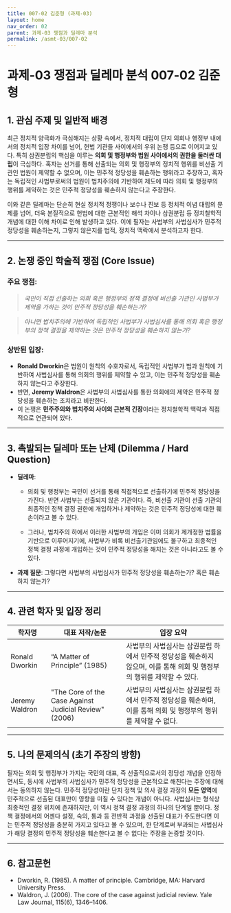 ```yaml
---
title: 007-02 김준형 (과제-03)
layout: home
nav_order: 02
parent: 과제-03 쟁점과 딜레마 분석
permalink: /asmt-03/007-02
---
```


# 과제-03 쟁점과 딜레마 분석 007-02 김준형 

## 1. 관심 주제 및 일반적 배경

최근 정치적 양극화가 극심해지는 상황 속에서, 정치적 대립이 단지 의회나 행정부 내에서의 정치적 입장 차이를 넘어, 헌법 기관들 사이에서의 우위 논쟁 등으로 이어지고 있다. 특히 삼권분립의 핵심을 이루는 **의회 및 행정부와 법원 사이에서의 권한을 둘러싼 대립**이 극심하다. 혹자는 선거를 통해 선출되는 의회 및 행정부의 정치적 행위를 비선출 기관인 법원이 제약할 수 없으며, 이는 민주적 정당성을 훼손하는 행위라고 주장하고, 혹자는 독립적인 사법부로써의 법원이 법치주의에 기반하여 제도에 따라 의회 및 행정부의 행위를 제약하는 것은 민주적 정당성을 훼손하지 않는다고 주장한다. 

이와 같은 딜레마는 단순히 현실 정치적 정쟁이나 보수나 진보 등 정치적 이념 대립의 문제를 넘어, 더욱 본질적으로 헌법에 대한 근본적인 해석 차이나 삼권분립 등 정치철학적 개념에 대한 이해 차이로 인해 발생하고 있다. 이에 필자는 사법부의 사법심사가 민주적 정당성을 훼손하는지, 그렇지 않은지를 법적, 정치적 맥락에서 분석하고자 한다. 

---

## 2. 논쟁 중인 학술적 쟁점 (Core Issue)

### 주요 쟁점:  

> *국민이 직접 선출하는 의회 혹은 행정부의 정책 결정에 비선출 기관인 사법부가 제약을 가하는 것이 민주적 정당성을 훼손하는가?*

> *아니면 법치주의에 기반하여 독립적인 사법부가 사법심사를 통해 의회 혹은 행정부의 정책 결정을 제약하는 것은 민주적 정당성을 훼손하지 않는가?*

### 상반된 입장:
- **Ronald Dworkin**은 법원이 원칙의 수호자로서, 독립적인 사법부가 법과 원칙에 기반하여 사법심사를 통해 의회의 행위를 제약할 수 있고, 이는 민주적 정당성을 훼손하지 않는다고 주장한다. 
- 반면, **Jeremy Waldron**은 사법부의 사법심사를 통한 의회에의 제약은 민주적 정당성을 훼손하는 조치라고 비판한다. 
- 이 논쟁은 **민주주의와 법치주의 사이의 근본적 긴장**이라는 정치철학적 맥락과 직접적으로 연관되어 있다. 

---

## 3. 촉발되는 딜레마 또는 난제 (Dilemma / Hard Question)

- **딜레마**: 
  - 의회 및 행정부는 국민이 선거를 통해 직접적으로 선출하기에 민주적 정당성을 가진다. 반면 사법부는 선출되지 않은 기관이다. 즉, 비선출 기관이 선출 기관의 최종적인 정책 결정 권한에 개입하거나 제약하는 것은 민주적 정당성에 대한 훼손이라고 볼 수 있다. 

  - 그러나, 법치주의 하에서 이러한 사법부의 개입은 이미 의회가 제개정한 법률을 기반으로 이루어지기에, 사법부가 비록 비선출기관임에도 불구하고 최종적인 정책 결정 과정에 개입하는 것이 민주적 정당성을 해치는 것은 아니라고도 볼 수 있다. 

- **과제 질문**: 그렇다면 사법부의 사법심사가 민주적 정당성을 훼손하는가? 혹은 훼손하지 않는가?

---

## 4. 관련 학자 및 입장 정리

| 학자명             | 대표 저작/논문                                   | 입장 요약 |
|--------------------|---------------------------------------------------|-----------|
| Ronald Dworkin   | “A Matter of Principle” (1985)                          | 사법부의 사법심사는 삼권분립 하에서 민주적 정당성을 훼손하지 않으며, 이를 통해 의회 및 행정부의 행위를 제약할 수 있다. |
| Jeremy Waldron   | "The Core of the Case Against Judicial Review" (2006)                                | 사법부의 사법심사는 삼권분립 하에서 민주적 정당성을 훼손하며, 이를 통해 의회 및 행정부의 행위를 제약할 수 없다. |

---

## 5. 나의 문제의식 (초기 주장의 방향)

필자는 의회 및 행정부가 가지는 국민의 대표, 즉 선출직으로서의 정당성 개념을 인정하면서도, 동시에 사법부의 사법심사가 민주적 정당성을 근본적으로 해친다는 주장에 대해서는 동의하지 않는다. 민주적 정당성이란 단지 정책 및 의사 결정 과정의 **모든 영역**에 민주적으로 선출된 대표만이 영향을 미칠 수 있다는 개념이 아니다. 사법심사는 형식상 최종적인 결정 위치에 존재하지만, 이 역시 정책 결정 과정의 하나의 단계일 뿐이다. 정책 결정에서의 어젠다 설정, 숙의, 통과 등 전반적 과정을 선출된 대표가 주도한다면 이는 민주적 정당성을 충분히 가지고 있다고 볼 수 있으며, 한 단계로써 부과되는 사법심사가 해당 결정의 민주적 정당성을 훼손한다고 볼 수 없다는 주장을 논증할 것이다. 

---

## 6. 참고문헌

- Dworkin, R. (1985). A matter of principle. Cambridge, MA: Harvard University Press. 
- Waldron, J. (2006). The core of the case against judicial review. Yale Law Journal, 115(6), 1346–1406. 